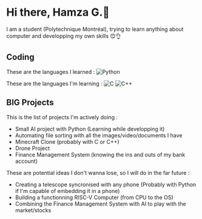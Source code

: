 # Hi there, Hamza G.👋
I am a student (Polytechnique Montréal), trying to learn anything about computer and developping my own skills 😊👌

## Coding
These are the languages I learned :
![Python](https://img.shields.io/badge/python-3670A0?style=for-the-badge&logo=python&logoColor=ffdd54)

These are the languages I'm learning :
![C](https://img.shields.io/badge/c-%2300599C.svg?style=for-the-badge&logo=c&logoColor=white)
![C++](https://img.shields.io/badge/c++-%2300599C.svg?style=for-the-badge&logo=c%2B%2B&logoColor=white)

## **BIG** Projects
This is the list of projects I'm actively doing :
- Small AI project with Python (Learning while developping it)
- Automating file sorting with all the images/video/documents I have
- Minecraft Clone (probably with C or C++)
- Drone Project
- Finance Management System (knowing the ins and outs of my bank account)

These are potential ideas I don't wanna lose, so I will do in the far future :
- Creating a telescope syncronised with any phone (Probably with Python if I'm capable of embedding it in a phone)
- Building a functionning RISC-V Computer (from CPU to the OS)
- Combining the Finance Management System with AI to play with the market/stocks
